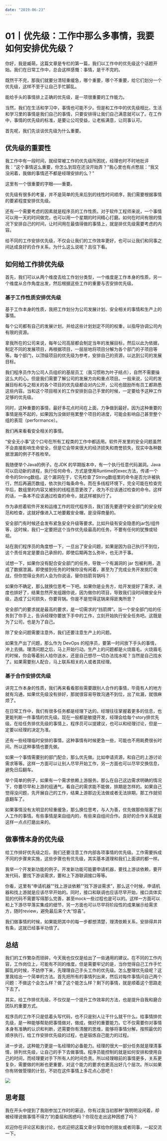 ```yaml
---
date: "2019-06-23"
---  
```

      
# 01丨优先级：工作中那么多事情，我要如何安排优先级？
你好，我是臧萌，这篇文章是专栏的第一篇，我们以工作中的优先级这个话题开始。我们在日常工作中，总会这样感慨：事情，是干不完的。

既然干不完，那我们就要分清轻重缓急，哪个重要，哪个不重要，给它们划分一个优先级，这样不至于让自己手忙脚乱。

能给手头的事情排上正确的优先级，是一项很重要的工作能力。

当然，我们在生活和学习中，事情也可能不少。但是和工作中的优先级相比，生活和学习里的事情是我们自己的事情，只要安排得让我们自己满意就可以了。在工作中，事情的优先级的标准，是要让公司受益，让老板满意，让同事认可。

首先呢，我们先谈谈优先级为什么重要。

## 优先级的重要性

我工作中有一段时间，就经常被工作的优先级所困扰，经理也时不时地批评我：“这个事情这么重要，你怎么到现在还没开始弄？”我心里也有点憋屈：“我又没闲着，我做的事情还不都是经理安排的么？”

这里有一个很重要的字眼——重要。

优先级有很多的考量，并不是简单的先来后到的线性时间顺序，我们需要根据事情的要紧程度安排优先级。

还有一个需要考虑的因素就是程序员的工作性质。对于软件工程师来说，一个事情可以用一天的时间做完，也可以用一个星期的时间精心打磨。如何在时间有限的情况下安排自己的时间，让时间用在最值得做的事情上，就是排优先级需要考虑的内容。

<!-- [[[read_end]]] -->

给不同的工作安排优先级，不仅会让我们的工作效率更好，也可以让我们和同事之间达成良好的合作关系，为什么这么说呢？且往下看。

## 如何给工作排优先级

首先，我们可以从两个维度去给工作划分类型，一个维度是工作本身的性质，另一个维度从合作角度出发，然后根据这些工作的重要与否安排优先级。

### 基于工作性质安排优先级

基于工作本身的性质，我把工作划分为公司发展计划、安全相关的事情和生产上的事情。

每个公司都有自己的发展计划，并给这些计划划定不同的权重，以指导协调公司内有限的资源。

拿我所在的公司来说，每年公司高层都会制定当年的发展目标，然后以此为依据，制定不同的发展项目，再根据项目，一层层地将项目分解为各个部门的子项目等等。每个部门，以顶级项目的优先级为参考，安排自己的资源，以达到公司的发展目标。

我们程序员作为公司人员组织的基层员工（我习惯称为叶子结点），自然不需要操这么大的心。但是我们需要了解公司的发展方向和重点项目。一般来说，公司的发展目标和与之相关的各个项目的优先级都会对内公开，公司也鼓励所有员工都熟悉这些内容。当和这个项目相关的工作安排到自己手里的时候，一定要给予这种工作足够的优先级。

同时，这种重要的事情，最好多花点时间在上面，力争做到最好。因为这种重要的事情是拖不起的，如果因为没做好拖累整个项目的进度，可能会影响自己甚至整个组的表现（performance）。

我们再来看看安全相关的事情。

“安全无小事”这个口号在所有工程类的工作中都适用。软件开发里的安全问题虽然不会直接影响生命安全，但是它会带来很大的经济损失和商誉损失，现实中各种数据泄漏的例子不胜枚举。

我随便举个Java的例子。在JDK 的早期版本中，有一个执行任意代码漏洞。Java可以启动新的进程，执行任何命令，方式是使用Runtime的exec方法，传递一个命令的String数组。这个漏洞在于，它先检查了String数组里的命令是否允许被执行，然后再遍历数组，依次执行每条命令。而在多线程环境下，完全可能在检查完毕后，数组里的内容又被别的线程恶意更改了，改为不应该通过检查的命令。这样的话，一条本不应该通过检查的命令，就这样被执行了。

作为承担着软件开发和运维工作的现代程序员，我们首先要遵守安全部门的安全规范和检查，这就好像进入工地要戴安全帽，是没得商量的。

安全部门有时候还会发布紧急安全升级等要求。比如升级有安全隐患的jar包/组件等，这时候，我们一定要把这个当作优先级最高的任务，不要有任何的犹豫或轻视。

站在我们程序员的角度想一下，一旦出了安全问题，如果是因为自己执行不到位，这个责任肯定是要自己承担的，即使后期再怎么弥补，也无济于事。

试想一下，如果你没有配合安全部门的任务，导致一个有漏洞的 jar 包被利用，造成了数据泄漏。即使接到任务的时候你没有闲着，甚至为了完成业务开发挑灯夜战，但你觉得业务的人会为你说话，替你挡箭背锅吗？

如果你不确定，那么就换位思考一下吧。如果你是业务方，给开发提好了需求，进度也排好了，结果忽然开发组跟你说，因为做你的项目，导致我们没时间做安全升级，造成了公司损失，你要背锅。你是不是觉得这锅来得匪夷所思？

安全部门的要求就是最高的要求，是一切需求的“挡箭牌”。当一个安全部门给的任务到了你手上，告诉经理你要放下手中的工作，立刻开始执行安全任务吧。这既是为了公司，也是为了自己。

除了安全问题需要注意外，我们还要注意生产上的问题。

如果生产出了问题，那么作为 DevOps 的程序员，要第一时间放下手头的事情，冲上去搞。理清问题之后，马上开始行动。生产上的问题都是火烧眉毛。火烧眉毛的时候，你会等着别人给你送水，还是自己想尽一切办法找水呢？当然是自己找水了。如果需要别人配合，马上联系相关的人或者其经理。

### 基于合作安排优先级

讲完工作本身的性质，我们再来看看那些需要跟别人合作的事情，毕竟有人的地方就有沟通，如果优先级没有排好，那就很容易导致沟通不到位，出了纰漏，就很麻烦了。

在日常工作中，我们有很多任务都是经理下达的。经理往往掌握着更多的信息，也更能判断一件事情的优先级。现在一般都是敏捷开发，经理会给每个story排优先级。在给任务排优先级的事情上，程序员可以提建议，也可以和经理讨论，但是一定要以经理的决定为准。

还有一些经理临时安排的事情，这种事情有时候更急一些，可能也不用耗费很长时间。所以这种事情也要先做。

如果一个事情需要别的部门配合，那么优先做。比如申请资源，和自己的上游讨论需求等等。这样一方面可以让别人尽早开始工作，另一方面也可以尽早交换信息，避免日后翻车。

举个简单的例子，如果有一个需求依赖上游服务。那么在自己这边需求明确的情况下，你要尽早和上游的组通气，看自己的需求能不能做，排期是怎样的。如果自己觉得没问题，先开展自己的工作，结果上游那边无法做或者无法排期，那工作就彻底翻车了。

如果事情没有太明显的轻重缓急，那么换位思考，与人为善，优先做那些阻塞了别人工作的事情。有些事情是来自组内的，有些来自组间合作。良好的合作关系就是这样一点点打磨出来的。

## 做事情本身的优先级

给工作排好优先级之后，我们还要注意工作内部各项事情的优先级。工作需要拆成不同的步骤来实施，这些步骤也有优先级，其实基本道理和我们上面讲的都一样。

我举一个开发新功能的例子。开发新功能可能要申请机器，要找上游谈依赖，要开发代码，要找下游谈需求，要和上下游联调接口等等。

你看，这里有“申请机器”“找上游谈依赖”“找下游谈需求”，那么这个时候，申请机器和找上游就是应该尽早开始的。同时，接口和联调也应该尽早开始，接口具体实现的代码不需要写得那么完善，甚至mock一些过程也是可以的。这样一方面可以和上下游尽早落实集成的细节，另一方面也可以尽早将阶段性的成果展示给需求方，随时review，避免最后来个大“惊喜”。

我们做事情的时候，如果能把其中的每一步都想清楚，理清依赖关系，安排得井井有条，这就已经事半功倍了。

## 总结

我们的工作繁杂而琐碎，今天我也仅仅是给出了一些通用的建议。在不同的工作内容，工作岗位上，可能有不同的维度。但是需要牢记的是，当你觉得自己工作手忙脚乱的时候，不妨停下来，先理理自己手头工作的优先级。怎么整理优先级呢？这里我给出一个简单的方法。首先把所有的事情列出来，然后对每件事情问自己两个问题：不做这个会怎么样？做了这个能怎么样？剩下的事情，就是顺着这个思路走下去了。

其实，给工作排优先级，不仅仅是一个提升工作效率的方法，也是提升自我和磨合团队的重要方式。

程序员的工作不只是低着头写代码，也不只是别人让干什么就干什么。给事情排优先级，是一种能够帮助把事情做对，做成，做好的重要能力。它不仅需要你对事情本身有准确的认识和判断，还需要你有清醒的思维，能够将事情分解，按照最优的顺序执行。给工作安排优先级的过程，也是锻炼自己能力的过程。

进一步说，这种能力更是一名经理的必备能力。经理的很大一部分任务就是理清事情，排列优先级，让自己的手下去做事情。程序员能控制的就是如何安排和使用自己的时间，而经理要对手下所有人的时间负责。所以经理眼前的事情更多，关系更复杂，需要做的判断也更重要，对这个能力的要求也更高出好几个层次。所以如果你有转做管理的计划，不妨在这件事情上多花点心思吧！

![](./httpsstatic001geekbangorgresourceimage2bac2be0c0b0ebcd3b8a9fc0a2051f65ccac.jpg)

## 思考题

我在开头中提到了我刚参加工作时的窘迫，你有过我当初那种“我明明没闲着，却被经理说做事情不得力”的委屈和困惑吗？你现在走出这种困惑了吗？

欢迎你在评论区和我讨论，也欢迎把这篇文章分享给你的朋友或者同事，一起交流一下。